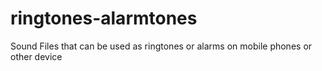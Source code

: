 # ringtones-alarmtones
Sound Files that can be used as ringtones or alarms on mobile phones or other device

